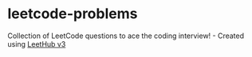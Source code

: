 # leetcode-problems
Collection of LeetCode questions to ace the coding interview! - Created using [LeetHub v3](https://github.com/raphaelheinz/LeetHub-3.0)

